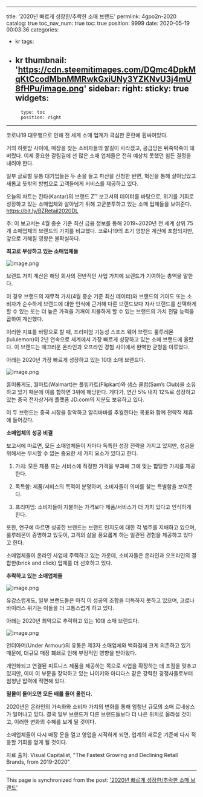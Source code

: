 
---
title: '2020년 빠르게 성장한/추락한 소매 브랜드'
permlink: 4gpo2n-2020
catalog: true
toc_nav_num: true
toc: true
position: 9999
date: 2020-05-19 00:03:36
categories:
- kr
tags:
- kr
thumbnail: 'https://cdn.steemitimages.com/DQmc4DpkMqKtCcodMbnMMRwkGxiUNy3YZKNvU3j4mU8fHPu/image.png'
sidebar:
    right:
        sticky: true
widgets:
    -
        type: toc
        position: right
---


코로나19 대유행으로 인해 전 세계 소매 업계가 극심한 혼란에 휩싸여있다.​

거의 하룻밤 사이에, 매장을 찾는 소비자들의 발길이 사라졌고, 공급망은 뒤죽박죽이 돼버렸다. 이제 중요한 갈림길에 선 많은 소매 업체들은 전혀 예상치 못했던 힘든 결정을 내려야 한다.​

일부 글로벌 유통 대기업들은 두 손을 들고 파산을 신청한 반면, 혁신을 통해 살아남았고 새롭고 뜻밖의 방법으로 고객들에게 서비스를 제공하고 있다. ​

오늘의 차트는 칸타(Kantar)의 브랜드 Z™ 보고서의 데이터를 바탕으로, 위기를 기회로 성장하고 있는 소매업체와 살아남기 위해 고군분투하고 있는 소매 업체들을 보여준다.
https://bit.ly/BZRetail2020DL​

주: 이 보고서는 4월 중순 기준 최신 금융 정보를 통해 2019~2020년 전 세계 상위 75개 소매업체의 브랜드의 가치를 비교했다. 코로나19의 초기 영향은 계산에 포함되지만, 앞으로 가해질 영향은 불확실하다.​

**최고로 부상하고 있는 소매업체들**

![image.png](https://cdn.steemitimages.com/DQmc4DpkMqKtCcodMbnMMRwkGxiUNy3YZKNvU3j4mU8fHPu/image.png)

브랜드 가치 계산은 해당 회사의 전반적인 사업 가치에 브랜드가 기여하는 총액을 말한다.​

이 경우 브랜드의 재무적 가치(4월 중순 기준 최신 데이터)와 브랜드의 기여도 또는 소비자가 순수하게 브랜드에 대한 인식에 근거해 다른 브랜드보다 자사 브랜드를 선택하게 할 수 있는 또는 더 높은 가격을 기꺼이 지불하게 할 수 있는 브랜드의 가치 전달 능력을 곱하여 계산했다.​

이러한 지표를 바탕으로 할 때, 프리미엄 기능성 스포츠 웨어 브랜드 룰루레몬(lululemon)이 2년 연속으로 세계에서 가장 빠르게 성장하고 있는 소매 브랜드에 올랐다. 이 브랜드는 매끄러운 온라인과 오프라인 경험 사이에서 완벽한 균형을 이루었다.​

아래는 2020년 가장 빠르게 성장하고 있는 10대 소매 브랜드다. 

![image.png](https://cdn.steemitimages.com/DQmVeKh9YkD25WvzdEhsUH4efC7D6UoyH3UvyRa2ARmp8YQ/image.png)

흥미롭게도, 월마트(Walmart)는 플립카트(Flipkart)와 샘스 클럽(Sam’s Club)을 소유하고 있기 때문에 이를 합하면 3위에 해당한다. 게다가, 연간 5% 내지 12%로 성장하고 있는 중국 전자상거래 플랫폼 JD.com의 지분도 보유하고 있다.​

이 두 브랜드는 중국 시장을 장악하고 알리바바를 추월한다는 목표와 함께 전략적 제휴에 들어갔다.​

**소매업체의 성공 비결**​

보고서에 따르면, 모든 소매업체들이 저마다 독특한 성장 전략을 가지고 있지만, 성공을 위해서는 무시할 수 없는 중요한 세 가지 요소가 있다고 한다.​

1) 가치: 모든 제품 또는 서비스에 적정한 가격을 부과해 그에 맞는 합당한 가치를 제공한다.

2) 독특함: 제품/서비스의 목적이 분명하며, 소비자들이 의미를 찾는 특별함을 보여준다.

3) 프리미엄: 소비자들이 지불하는 가격보다 제품/서비스가 더 가치 있다고 인식하게 한다.​

또한, 연구에 따르면 성공한 브랜드는 브랜드 인지도에 대한 각 범주를 지배하고 있으며, 룰루레몬이 증명하고 있듯이, 고객의 삶을 풍요롭게 하는 일관된 경험을 제공하고 있다고 한다.​

소매업체들이 온라인 사업에 주력하고 있는 가운데, 소비자들은 온라인과 오프라인의 결합한(brick and click) 업체를 더 선호하고 있다. 

**추락하고 있는 소매업체들**

![image.png](https://cdn.steemitimages.com/DQmZbETnFRezNRiSSpG7HwGrKMx9T2fVP7YjJs3eutpWLrE/image.png)

유감스럽게도, 일부 브랜드들은 아직 이 성공의 조합을 터득하지 못하고 있으며, 코로나 바이러스 위기는 이들을 더 고통스럽게 하고 있다.​

아래는 2020년 최악으로 추락하고 있는 10대 소매 브랜드다.


![image.png](https://cdn.steemitimages.com/DQmSG47mKK3ebvvrgHk9DEmm4fVJjRVsswzb8xLpLtc5pk2/image.png)

언더아머(Under Armour)의 유통은 제3자 소매업체와 백화점에 크게 의존하고 있기 때문에, 대규모 매장 폐쇄로 인해 부정적인 영향을 받아왔다.​

개인화되고 연결된 피트니스 제품을 제공하는 쪽으로 사업을 확장하는 데 초점을 맞추고 있지만, 이미 이 부문을 장악하고 있는 나이키와 아디다스 같은 강력한 경쟁사들로부터 엄청난 압력에 직면해 있다.​

**밀물이 들어오면 모든 배를 들어 올린다.**​

2020년은 온라인의 가속화와 소비자 가치의 변화를 통해 엄청난 규모의 소매 르네상스가 일어나고 있다. 결국 일부 브랜드가 다른 브랜드들보다 더 나은 위치로 올라설 것이고, 이러한 변화의 수혜를 보게 될 것이다.​

소매업체들이 다시 매장 문을 열고 영업을 시작하게 되면, 업계의 새로운 기준에 다시 적응할 기회를 얻게 될 것이다.​

자료 출처: Visual Capitalist, "The Fastest Growing and Declining Retail Brands, from 2019-2020"

- - -

This page is synchronized from the post: ['2020년 빠르게 성장한/추락한 소매 브랜드'](https://steemit.com/@pius.pius/4gpo2n-2020)
